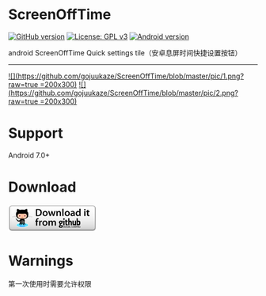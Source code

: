 # ScreenOffTime
[![GitHub version](https://img.shields.io/badge/version-1.0.0-blue.svg)](https://github.com/gojuukaze/ScreenOffTime/releases/tag/v1.0.0) 
[![License: GPL v3](https://img.shields.io/aur/license/yaourt.svg)](https://github.com/gojuukaze/ScreenOffTime/blob/master/LICENSE)
[![Android version](https://img.shields.io/badge/android-7.0%2B-blue.svg)]()

android ScreenOffTime Quick settings tile（安卓息屏时间快捷设置按钮）  

---
[![](https://github.com/gojuukaze/ScreenOffTime/blob/master/pic/1.png?raw=true =200x300)]() 
[![](https://github.com/gojuukaze/ScreenOffTime/blob/master/pic/2.png?raw=true =200x300)]()

# Support
Android 7.0+

# Download
[![Download](https://github.com/gojuukaze/ScreenOffTime/blob/master/pic/3.png?raw=true)](https://github.com/gojuukaze/ScreenOffTime/releases) 

# Warnings
第一次使用时需要允许权限